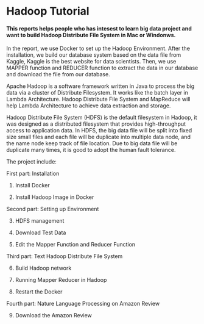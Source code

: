 # Hadoop Tutorial

#### This reports helps people who has intesest to learn big data project and want to build Hadoop Distribute File System in Mac or Windonws.


In the report, we use Docker to set up the Hadoop Environment. After the installation, we build our database system based on the data file from Kaggle, Kaggle is the best website for data scientists. Then, we use MAPPER function and REDUCER function to extract the data in our database and download the file from our database. 


Apache Hadoop is a software framework written in Java to process the big data via a cluster of Distribute Filesystem. It works like the batch layer in Lambda Architecture. Hadoop Distribute File System and MapReduce will help Lambda Architecture to achieve data extraction and storage.


Hadoop Distribute File System (HDFS) is the default filesystem in Hadoop, it was designed as a distributed filesystem that provides high-throughput access to application data. In HDFS, the big data file will be split into fixed size small files and each file will be duplicate into multiple data node, and the name node keep track of file location. Due to big data file will be duplicate many times, it is good to adopt the human fault tolerance.


The project include: 

First part: Installation

1. Install Docker
	
2. Install Hadoop Image in Docker

Second part: Setting up Environment

3. HDFS management

4. Download Test Data

5. Edit the Mapper Function and Reducer Function

Third part: Text Hadoop Distribute File System 

6. Build Hadoop network

7. Running Mapper Reducer in Hadoop
	
8. Restart the Docker

Fourth part: Nature Language Processing on Amazon Review

9. Download the Amazon Review



